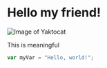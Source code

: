 # Hello my friend!
![Image of Yaktocat](https://octodex.github.com/images/yaktocat.png)

This is meaningful

``` javascript
var myVar = "Hello, world!";
```

